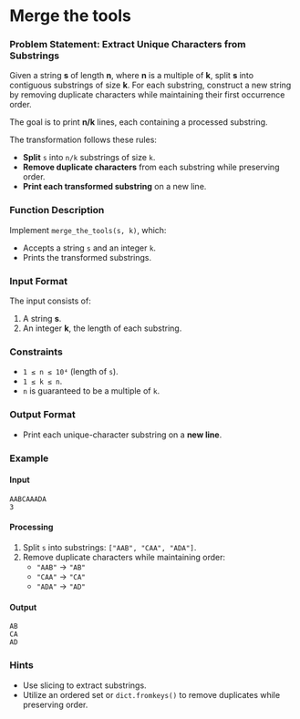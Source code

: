 # Merge the tools

### Problem Statement: Extract Unique Characters from Substrings  

Given a string **s** of length **n**, where **n** is a multiple of **k**, split **s** into contiguous substrings of size **k**. For each substring, construct a new string by removing duplicate characters while maintaining their first occurrence order.  

The goal is to print **n/k** lines, each containing a processed substring.  

The transformation follows these rules:  
- **Split** `s` into `n/k` substrings of size `k`.  
- **Remove duplicate characters** from each substring while preserving order.  
- **Print each transformed substring** on a new line.  

### Function Description  
Implement `merge_the_tools(s, k)`, which:  
- Accepts a string `s` and an integer `k`.  
- Prints the transformed substrings.  

### Input Format  
The input consists of:  
1. A string **s**.  
2. An integer **k**, the length of each substring.  

### Constraints  
- `1 ≤ n ≤ 10⁴` (length of `s`).  
- `1 ≤ k ≤ n`.  
- `n` is guaranteed to be a multiple of `k`.  

### Output Format  
- Print each unique-character substring on a **new line**.  

### Example  

#### Input  
```
AABCAAADA  
3  
```

#### Processing  
1. Split `s` into substrings: `["AAB", "CAA", "ADA"]`.  
2. Remove duplicate characters while maintaining order:  
   - `"AAB"` → `"AB"`  
   - `"CAA"` → `"CA"`  
   - `"ADA"` → `"AD"`  

#### Output  
```
AB  
CA  
AD 
```

### Hints  
- Use slicing to extract substrings.  
- Utilize an ordered set or `dict.fromkeys()` to remove duplicates while preserving order.  
